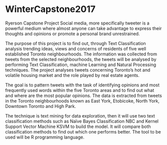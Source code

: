 # WinterCapstone2017
Ryerson Capstone Project
Social media, more specifically tweeter is a powerful medium where almost anyone can take advantage to express
their thoughts and opinions or promote a personal brand unrestrained. 

The purpose of this project is to find out, through Text Classification analysis trending ideas, views and concerns
of residents of five well established Toronto neighbourhoods. The information was collected from tweets from the selected
neighbourhoods, the tweets will be analysed by performing Text Classification, machine Learning and Natural Processing techniques.
The project analyses tweets concerning Toronto’s hot and volatile housing market and the role played by real estate agents.
 
The goal is to pattern tweets with the task of identifying opinions and most frequently used words within the five Toronto areas
and to find out what and where are the most popular opinions. The data is extracted from tweets in the Toronto neighbourhoods
known as East York, Etobicoke, North York, Downtown Toronto and High Park.

The technique is text mining for data exploration, then it will use two text classification methods such as Naïve Bayes Classification 
NBC and Kernel Support Vector Machine KSVM to build the model. It will compare both classification methods to find out which one
performs better. The tool to be used will be R programming language.

